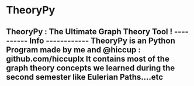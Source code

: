 # TheoryPy
TheoryPy : The Ultimate Graph Theory Tool !
---------- Info ------------
TheoryPy is an Python Program made by me and @hiccup : github.com/hiccuplx
It contains most of the graph theory concepts we learned during the second semester like Eulerian Paths....etc
----------------------------
